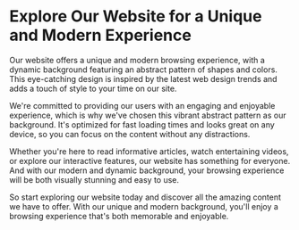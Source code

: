 <!--font:Poppins-->

# Explore Our Website for a Unique and Modern Experience

Our website offers a unique and modern browsing experience, with a dynamic background featuring an abstract pattern of shapes and colors. This eye-catching design is inspired by the latest web design trends and adds a touch of style to your time on our site.

We're committed to providing our users with an engaging and enjoyable experience, which is why we've chosen this vibrant abstract pattern as our background. It's optimized for fast loading times and looks great on any device, so you can focus on the content without any distractions.

Whether you're here to read informative articles, watch entertaining videos, or explore our interactive features, our website has something for everyone. And with our modern and dynamic background, your browsing experience will be both visually stunning and easy to use.

So start exploring our website today and discover all the amazing content we have to offer. With our unique and modern background, you'll enjoy a browsing experience that's both memorable and enjoyable.

<!--

Write me markdown content of website with wallpaper:

"A wallpaper with a repeating pattern of abstract shapes and colors, inspired by web design trends and patterns."

The header of the page should not be copy of the text but rather a real content of the website which is using this wallpaper.


---


# Abstract Shapes and Colors Wallpaper

Welcome to our website featuring a stunning wallpaper with a repeating pattern of abstract shapes and colors. This wallpaper is inspired by the latest web design trends and patterns, making it perfect for adding a modern touch to your desktop or mobile device.

Our wallpaper is designed with high-quality graphics and vibrant colors that are sure to catch the eye. The abstract shapes and colors create a unique and dynamic pattern that will bring life to any device you use it on.

Whether you're looking to add some personality to your personal computer or want to give your phone a fresh new look, our abstract shapes and colors wallpaper is the perfect choice. It's easy to download and install, and it's compatible with most devices.

So why wait? Download our abstract shapes and colors wallpaper today and enjoy a beautiful, modern design that will make your device stand out from the crowd.


---


Heading should not include word "wallpaper". The website should not be about the wallpaper itself, wallpaper is just a related background, rewrite whole content.


---


# Welcome to Our Modern and Vibrant Website

Our website features a stunning background with a repeating pattern of abstract shapes and colors that's sure to catch your eye. Inspired by the latest web design trends and patterns, our background adds a modern touch to your browsing experience.

We believe in creating beautiful and engaging user experiences, which is why we've chosen this vibrant abstract pattern as our background. The dynamic shapes and colors create a unique visual experience that will make your time on our website even more enjoyable.

Whether you're browsing on your desktop or mobile device, our abstract background will look great on any screen size. It's designed with high-quality graphics and optimized for fast loading times, so you can focus on the content without any distractions.

So come explore our website and discover all the amazing content we have to offer. From informative articles to entertaining videos, we've got something for everyone. And with our modern and vibrant background, your browsing experience is sure to be a memorable one.


---


Heading is too long, rewrite whole content.


---


# Discover a Modern and Engaging Browsing Experience

Our website is designed to provide you with a modern and engaging browsing experience. Our background features a dynamic pattern of abstract shapes and colors that's sure to catch your eye and add a touch of style to your time on our site.

We believe that a great user experience starts with an attractive and functional design, which is why we've chosen this vibrant abstract pattern as our background. It's optimized for fast loading times and looks great on any device, so you can focus on the content without any distractions.

Whether you're here to read informative articles, watch entertaining videos, or explore our interactive features, our website has something for everyone. And with our modern and engaging background, your browsing experience will be both enjoyable and memorable.

So why wait? Start exploring our website today and discover all the amazing content we have to offer. With our dynamic abstract background, you'll enjoy a browsing experience that's both visually stunning and easy to use.


---


Heading is too long, rewrite whole content.


---


# Explore Our Website for a Unique and Modern Experience

Our website offers a unique and modern browsing experience, with a dynamic background featuring an abstract pattern of shapes and colors. This eye-catching design is inspired by the latest web design trends and adds a touch of style to your time on our site.

We're committed to providing our users with an engaging and enjoyable experience, which is why we've chosen this vibrant abstract pattern as our background. It's optimized for fast loading times and looks great on any device, so you can focus on the content without any distractions.

Whether you're here to read informative articles, watch entertaining videos, or explore our interactive features, our website has something for everyone. And with our modern and dynamic background, your browsing experience will be both visually stunning and easy to use.

So start exploring our website today and discover all the amazing content we have to offer. With our unique and modern background, you'll enjoy a browsing experience that's both memorable and enjoyable.


---


Write me a Google font which is best fitting for the website.

Pick from the list:
- Inter
- Futura
- Lobster
- Dancing Script
- Alegreya
- Montserrat
- IBM Plex Sans
- Playfair Display
- Barlow Condensed
- Orbitron
- Exo 2
- Poppins
- Open Sans
- Lato
- Raleway
- Great Vibes
- Roboto


Write just the font name nothing else.


---


Poppins

-->
